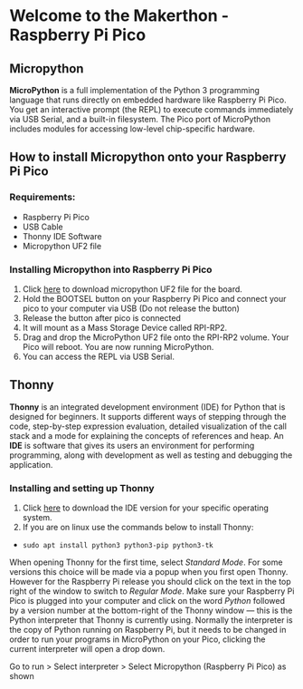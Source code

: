 # Welcome to the Makerthon - Raspberry Pi Pico
## Micropython
**MicroPython** is a full implementation of the Python 3 programming language that runs directly on embedded hardware like Raspberry Pi Pico. 
You get an interactive prompt (the REPL) to execute commands immediately via USB Serial, and a built-in filesystem. 
The Pico port of MicroPython includes modules for accessing low-level chip-specific hardware.
## How to install Micropython onto your Raspberry Pi Pico
### Requirements:
- Raspberry Pi Pico
- USB Cable
- Thonny IDE Software
- Micropython UF2 file
### Installing Micropython into Raspberry Pi Pico
1. Click [here](https://micropython.org/download/rp2-pico/rp2-pico-latest.uf2) to download micropython UF2 file for the board.
2. Hold the BOOTSEL button on your Raspberry Pi Pico and connect your pico to your computer via USB (Do not release the button)
3. Release the button after pico is connected
4. It will mount as a Mass Storage Device called RPI-RP2.
5. Drag and drop the MicroPython UF2 file onto the RPI-RP2 volume. Your Pico will reboot. You are now running MicroPython.
6. You can access the REPL via USB Serial.
##  Thonny
**Thonny** is an integrated development environment (IDE) for Python that is designed for beginners. 
It supports different ways of stepping through the code, step-by-step expression evaluation, detailed visualization of the call stack and a mode for explaining the concepts of references and heap.
An **IDE** is software that gives its users an environment for performing programming, along with development as well as testing and debugging the application.
### Installing and setting up Thonny
1. Click [here](https://thonny.org/) to download the IDE version for your specific operating system.
2. If you are on linux use the commands below to install Thonny:
- `sudo apt install python3 python3-pip python3-tk` 

When opening Thonny for the first time, select *Standard Mode*. For some versions this choice will be made via a popup when you first open Thonny. 
However for the Raspberry Pi release you should click on the text in the top right of the window to switch to *Regular Mode*. 
Make sure your Raspberry Pi Pico is plugged into your computer and click on the word *Python* followed by a version number at the bottom-right of the Thonny window — this is the Python interpreter that Thonny is currently using. 
Normally the interpreter is the copy of Python running on Raspberry Pi, but it needs to be changed in order to run your programs in MicroPython on your Pico, clicking the current interpreter will open a drop down.

Go to run > Select interpreter > Select Micropython (Raspberry Pi Pico) as shown
